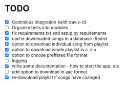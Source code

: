 TODO
====

- [x] Continious integration (with travis-ci)
- [ ] Organize tests into modules
- [x] fix requirements.txt and setup.py requirements
- [x] cache downloaded songs in a database (Redis)
- [x] option to download individual song from playlist
- [x] option to download whole playlist in a .zip
- [x] option to choose preffered file format
- [ ] logging
- [x] write some documentation - how to start the app, etc.
- [ ] add option to download in aac format
- [x] re-download playlist if songs have changed
